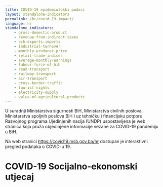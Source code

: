 ```yaml
---
title: COVID-19 epidemiološki podaci
layout: standalone-indicators
permalink: /hr/covid-19-impact/
language: hr
standalone_indicators:
    - gross-domestic-product
    - revenue-from-indirect-taxes
    - bih-exports-imports
    - industrial-turnover
    - monthly-producer-price
    - retail-trade-indices
    - average-monthly-earnings
    - labour-force-of-bih
    - road-transport
    - railway-transport
    - air-transport
    - cross-border-traffic
    - tourist-nights
    - electricity-supply
    - value-of-agricultural-products
---
```

U suradnji Ministarstva sigurnosti BiH, Ministarstva civilnih poslova, Ministarstva
spoljnih poslova BiH i uz tehničku i financijsku potporu Razvojnog programa
Ujedinjenih nacija (UNDP) uspostavljena je web stranica koja pruža objedinjene
informacije vezane za COVID-19 pandemiju u BiH.

Na web stranici <https://covid19.msb.gov.ba/hr> dostupan je interaktivni pregled
podataka o COVID-u 19.

# COVID-19 Socijalno-ekonomski utjecaj
